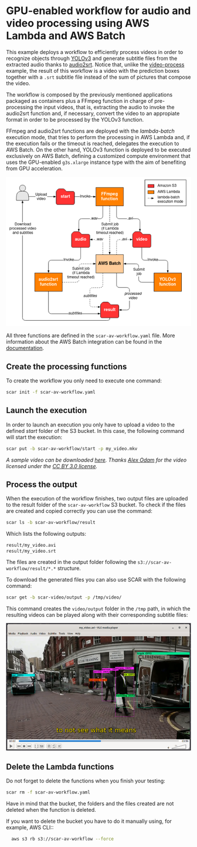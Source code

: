# GPU-enabled workflow for audio and video processing using AWS Lambda and AWS Batch

This example deploys a workflow to efficiently process videos in order to recognize objects through [YOLOv3](https://pjreddie.com/darknet/yolo/) and generate subtitle files from the extracted audio thanks to [audio2srt](https://gitlab.com/RunasSudo/audio2srt). Notice that, unlike the [video-process](https://github.com/grycap/scar/tree/dev-srisco/examples/video-process) example, the result of this workflow is a video with the prediction boxes together with a `.srt` subtitle file instead of the sum of pictures that compose the video.

The workflow is composed by the previously mentioned applications packaged as containers plus a FFmpeg function in charge of pre-processing the input videos, that is, extracting the audio to invoke the audio2srt function and, if necessary, convert the video to an appropiate format in order to be processed by the YOLOv3 function.

FFmpeg and audio2srt functions are deployed with the *lambda-batch* execution mode, that tries to perform the processing in AWS Lambda and, if the execution fails or the timeout is reached, delegates the execution to AWS Batch. On the other hand, YOLOv3 function is deployed to be executed exclusively on AWS Batch, defining a customized compute environment that uses the GPU-enabled `g3s.xlarge` instance type with the aim of benefiting from GPU acceleration.

![workflow.png](workflow.png)

All three functions are defined in the `scar-av-workflow.yaml` file. More information about the AWS Batch integration can be found in the [documentation](https://scar.readthedocs.io/en/latest/batch.html).

## Create the processing functions

To create the workflow you only need to execute one command:

```sh
scar init -f scar-av-workflow.yaml
```

## Launch the execution

In order to launch an execution you only have to upload a video to the defined *start* folder of the S3 bucket. In this case, the following command will start the execution:

```sh
scar put -b scar-av-workflow/start -p my_video.mkv
```

*A sample video can be downloaded [here](https://vimeo.com/44792497). Thanks [Alex Odam](https://vimeo.com/alexodam) for the video licensed under the [CC BY 3.0 license](https://creativecommons.org/licenses/by/3.0/).*

## Process the output

When the execution of the workflow finishes, two output files are uploaded to the result folder of the `scar-av-workflow` S3 bucket. To check if the files are created and copied correctly you can use the command:

```sh
scar ls -b scar-av-workflow/result
```

Which lists the following outputs:

```
result/my_video.avi
result/my_video.srt
```

The files are created in the output folder following the `s3://scar-av-workflow/result/*.*` structure.

To download the generated files you can also use SCAR with the following command:

```sh
scar get -b scar-video/output -p /tmp/video/
```

This command creates the `video/output` folder in the `/tmp` path, in which the resulting videos can be played along with their corresponding subtitle files:

![result.png](result.png)

## Delete the Lambda functions

Do not forget to delete the functions when you finish your testing:

```sh
scar rm -f scar-av-workflow.yaml
```

Have in mind that the bucket, the folders and the files created are not deleted when the function is deleted.

If you want to delete the bucket you have to do it manually using, for example, AWS CLI::

```sh
  aws s3 rb s3://scar-av-workflow --force
```
